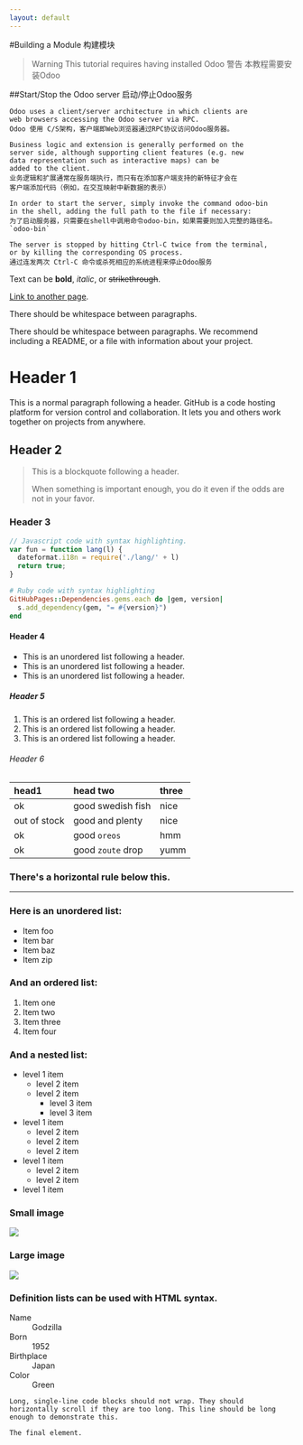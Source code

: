 ```yaml
---
layout: default
---
```


#Building a Module 构建模块


> Warning
> This tutorial requires having installed Odoo
> 警告
> 本教程需要安装Odoo

##Start/Stop the Odoo server 启动/停止Odoo服务

    Odoo uses a client/server architecture in which clients are 
    web browsers accessing the Odoo server via RPC.
    Odoo 使用 C/S架构，客户端即Web浏览器通过RPC协议访问Odoo服务器。

    Business logic and extension is generally performed on the 
    server side, although supporting client features (e.g. new 
    data representation such as interactive maps) can be 
    added to the client.
    业务逻辑和扩展通常在服务端执行，而只有在添加客户端支持的新特征才会在
    客户端添加代码（例如，在交互映射中新数据的表示）

    In order to start the server, simply invoke the command odoo-bin 
    in the shell, adding the full path to the file if necessary:
    为了启动服务器，只需要在shell中调用命令odoo-bin，如果需要则加入完整的路径名。
    `odoo-bin`

    The server is stopped by hitting Ctrl-C twice from the terminal, 
    or by killing the corresponding OS process.
    通过连发两次 Ctrl-C 命令或杀死相应的系统进程来停止Odoo服务





Text can be **bold**, _italic_, or ~~strikethrough~~.

[Link to another page](another-page).

There should be whitespace between paragraphs.

There should be whitespace between paragraphs. We recommend including a README, or a file with information about your project.

# [](#header-1)Header 1

This is a normal paragraph following a header. GitHub is a code hosting platform for version control and collaboration. It lets you and others work together on projects from anywhere.

## [](#header-2)Header 2

> This is a blockquote following a header.
>
> When something is important enough, you do it even if the odds are not in your favor.

### [](#header-3)Header 3

```js
// Javascript code with syntax highlighting.
var fun = function lang(l) {
  dateformat.i18n = require('./lang/' + l)
  return true;
}
```

```ruby
# Ruby code with syntax highlighting
GitHubPages::Dependencies.gems.each do |gem, version|
  s.add_dependency(gem, "= #{version}")
end
```

#### [](#header-4)Header 4

*   This is an unordered list following a header.
*   This is an unordered list following a header.
*   This is an unordered list following a header.

##### [](#header-5)Header 5

1.  This is an ordered list following a header.
2.  This is an ordered list following a header.
3.  This is an ordered list following a header.

###### [](#header-6)Header 6

| head1        | head two          | three |
|:-------------|:------------------|:------|
| ok           | good swedish fish | nice  |
| out of stock | good and plenty   | nice  |
| ok           | good `oreos`      | hmm   |
| ok           | good `zoute` drop | yumm  |

### There's a horizontal rule below this.

* * *

### Here is an unordered list:

*   Item foo
*   Item bar
*   Item baz
*   Item zip

### And an ordered list:

1.  Item one
1.  Item two
1.  Item three
1.  Item four

### And a nested list:

- level 1 item
  - level 2 item
  - level 2 item
    - level 3 item
    - level 3 item
- level 1 item
  - level 2 item
  - level 2 item
  - level 2 item
- level 1 item
  - level 2 item
  - level 2 item
- level 1 item

### Small image

![](https://assets-cdn.github.com/images/icons/emoji/octocat.png)

### Large image

![](https://guides.github.com/activities/hello-world/branching.png)


### Definition lists can be used with HTML syntax.

<dl>
<dt>Name</dt>
<dd>Godzilla</dd>
<dt>Born</dt>
<dd>1952</dd>
<dt>Birthplace</dt>
<dd>Japan</dd>
<dt>Color</dt>
<dd>Green</dd>
</dl>

```
Long, single-line code blocks should not wrap. They should horizontally scroll if they are too long. This line should be long enough to demonstrate this.
```

```
The final element.
```
